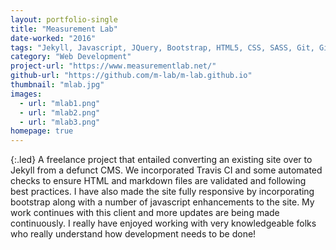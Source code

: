 ```yaml
---
layout: portfolio-single
title: "Measurement Lab"
date-worked: "2016"
tags: "Jekyll, Javascript, JQuery, Bootstrap, HTML5, CSS, SASS, Git, GitHub"
category: "Web Development"
project-url: "https://www.measurementlab.net/"
github-url: "https://github.com/m-lab/m-lab.github.io"
thumbnail: "mlab.jpg"
images:
  - url: "mlab1.png"
  - url: "mlab2.png"
  - url: "mlab3.png"
homepage: true
---
```

{:.led}
A freelance project that entailed converting an existing site over to Jekyll from a defunct CMS.  We incorporated Travis CI and some automated checks to ensure HTML and markdown files are validated and following best practices.  I have also made the site fully responsive by incorporating bootstrap along with a number of javascript enhancements to the site.  My work continues with this client and more updates are being made continuously.  I really have enjoyed working with very knowledgeable folks who really understand how development needs to be done!